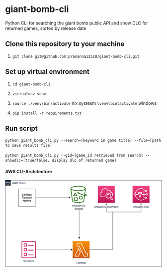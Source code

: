 # giant-bomb-cli
Python CLI for searching the giant bomb public API and show DLC for returned games, sorted by release date

## Clone this repository to your machine

1. `git clone git@github.com:prasanna12510/giant-bomb-cli.git`

## Set up virtual environment

1. `cd giant-bomb-cli`

2. `virtualenv venv`

3. `source ./venv/bin/activate` nix systesm `\venv\bin\activate` windows

4. `pip install -r requirements.txt`

## Run script

    python giant_bomb_cli.py --search=[keyword in game title] --file=[path to save results file]

    python giant_bomb_cli.py --gid=[game_id retrieved from search] --showdlc=[true/false, display dlc of returned game]


#### AWS CLI-Architecture

![Alt text](https://github.com/prasanna12510/giant-bomb-cli/blob/main/doc/lambdafunction.png?raw=true "AWSArchitecture")
